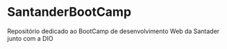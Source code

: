 # SantanderBootCamp
Repositório dedicado ao BootCamp de desenvolvimento Web da Santader junto com a DIO 
